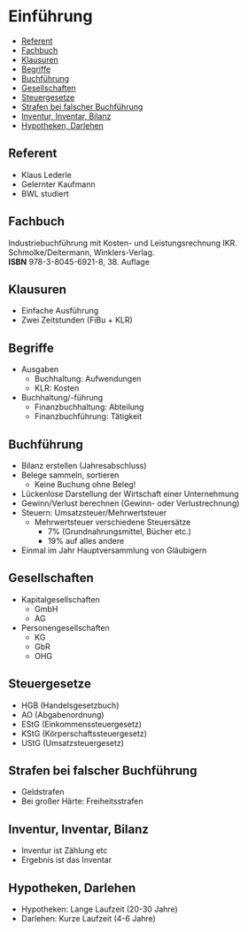 # Einführung

<!-- TOC depthFrom:2 depthTo:6 withLinks:1 updateOnSave:1 orderedList:0 -->

- [Referent](#referent)
- [Fachbuch](#fachbuch)
- [Klausuren](#klausuren)
- [Begriffe](#begriffe)
- [Buchführung](#buchführung)
- [Gesellschaften](#gesellschaften)
- [Steuergesetze](#steuergesetze)
- [Strafen bei falscher Buchführung](#strafen-bei-falscher-buchführung)
- [Inventur, Inventar, Bilanz](#inventur-inventar-bilanz)
- [Hypotheken, Darlehen](#hypotheken-darlehen)

<!-- /TOC -->

## Referent
* Klaus Lederle
* Gelernter Kaufmann
* BWL studiert

## Fachbuch
Industriebuchführung mit Kosten- und Leistungsrechnung IKR. Schmolke/Deitermann, Winklers-Verlag.  
**ISBN** 978-3-8045-6921-8, 38. Auflage

## Klausuren
* Einfache Ausführung
* Zwei Zeitstunden (FiBu + KLR)

## Begriffe
* Ausgaben
  * Buchhaltung: Aufwendungen
  * KLR: Kosten
* Buchhaltung/-führung
  * Finanzbuchhaltung: Abteilung
  * Finanzbuchführung: Tätigkeit

## Buchführung
* Bilanz erstellen (Jahresabschluss)
* Belege sammeln, sortieren
  * Keine Buchung ohne Beleg!
* Lückenlose Darstellung der Wirtschaft einer Unternehmung
* Gewinn/Verlust berechnen (Gewinn- oder Verlustrechnung)
* Steuern: Umsatzsteuer/Mehrwertsteuer
  * Mehrwertsteuer verschiedene Steuersätze
    * 7% (Grundnahrungsmittel, Bücher etc.)
    * 19% auf alles andere
* Einmal im Jahr Hauptversammlung von Gläubigern

## Gesellschaften
* Kapitalgesellschaften
  * GmbH
  * AG
* Personengesellschaften
  * KG
  * GbR
  * OHG

## Steuergesetze
* HGB (Handelsgesetzbuch)
* AO (Abgabenordnung)
* EStG (Einkommenssteuergesetz)
* KStG (Körperschaftssteuergesetz)
* UStG (Umsatzsteuergesetz)

## Strafen bei falscher Buchführung
* Geldstrafen
* Bei großer Härte: Freiheitsstrafen

## Inventur, Inventar, Bilanz
* Inventur ist Zählung etc
* Ergebnis ist das Inventar

## Hypotheken, Darlehen
* Hypotheken: Lange Laufzeit (20-30 Jahre)
* Darlehen: Kurze Laufzeit (4-6 Jahre)
